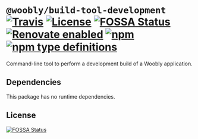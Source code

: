 # `@woobly/build-tool-development` [![Travis](https://img.shields.io/travis/jameswilddev/woobly.svg)](https://travis-ci.org/jameswilddev/woobly) [![License](https://img.shields.io/github/license/jameswilddev/woobly.svg)](https://github.com/jameswilddev/woobly/blob/master/license) [![FOSSA Status](https://app.fossa.io/api/projects/git%2Bgithub.com%2Fjameswilddev%2Fwoobly.svg?type=shield)](https://app.fossa.io/projects/git%2Bgithub.com%2Fjameswilddev%2Fwoobly?ref=badge_shield) [![Renovate enabled](https://img.shields.io/badge/renovate-enabled-brightgreen.svg)](https://renovatebot.com/) [![npm](https://img.shields.io/npm/v/@woobly/build-tool-development.svg)](https://www.npmjs.com/package/@woobly/build-tool-development) [![npm type definitions](https://img.shields.io/npm/types/@woobly/build-tool-development.svg)](https://www.npmjs.com/package/@woobly/build-tool-development)

Command-line tool to perform a development build of a Woobly application.

## Dependencies

This package has no runtime dependencies.

## License

[![FOSSA Status](https://app.fossa.io/api/projects/git%2Bgithub.com%2Fjameswilddev%2Fwoobly.svg?type=large)](https://app.fossa.io/projects/git%2Bgithub.com%2Fjameswilddev%2Fwoobly?ref=badge_large)
